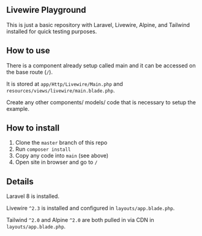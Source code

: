 ## Livewire Playground

This is just a basic repository with Laravel, Livewire, Alpine, and Tailwind installed for quick testing purposes.

## How to use

There is a component already setup called main and it can be accessed on the base route (`/`).

It is stored at `app/Http/Livewire/Main.php` and `resources/views/livewire/main.blade.php`.

Create any other components/ models/ code that is necessary to setup the example.

## How to install

1. Clone the `master` branch of this repo
2. Run `composer install`
3. Copy any code into `main` (see above)
4. Open site in browser and go to `/`

## Details

Laravel 8 is installed.

Livewire `^2.3` is installed and configured in `layouts/app.blade.php`.

Tailwind `^2.0` and Alpine `^2.0` are both pulled in via CDN in `layouts/app.blade.php`.
